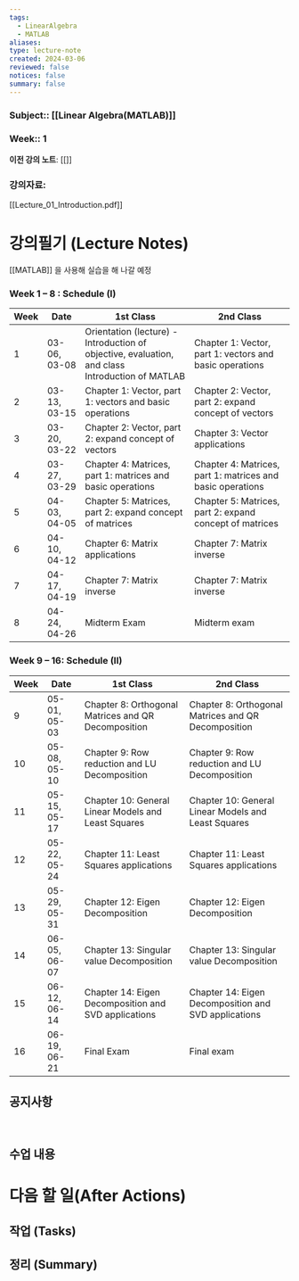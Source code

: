 ```yaml
---
tags:
  - LinearAlgebra
  - MATLAB
aliases: 
type: lecture-note
created: 2024-03-06
reviewed: false
notices: false
summary: false
---
```

### **Subject**:: [[Linear Algebra(MATLAB)]]
### **Week**:: 1

**이전 강의 노트**: [[]]

### 강의자료: 
[[Lecture_01_Introduction.pdf]]

# 강의필기 (Lecture Notes)

[[MATLAB]] 을 사용해 실습을 해 나갈 예정

### Week 1 – 8 : Schedule (I)

|Week|Date|1st Class|2nd Class|
|---|---|---|---|
|1|03-06, 03-08|Orientation (lecture) - Introduction of objective, evaluation, and class<br>Introduction of MATLAB|Chapter 1: Vector, part 1: vectors and basic operations|
|2|03-13, 03-15|Chapter 1: Vector, part 1: vectors and basic operations|Chapter 2: Vector, part 2: expand concept of vectors|
|3|03-20, 03-22|Chapter 2: Vector, part 2: expand concept of vectors|Chapter 3: Vector applications|
|4|03-27, 03-29|Chapter 4: Matrices, part 1: matrices and basic operations|Chapter 4: Matrices, part 1: matrices and basic operations|
|5|04-03, 04-05|Chapter 5: Matrices, part 2: expand concept of matrices|Chapter 5: Matrices, part 2: expand concept of matrices|
|6|04-10, 04-12|Chapter 6: Matrix applications|Chapter 7: Matrix inverse|
|7|04-17, 04-19|Chapter 7: Matrix inverse|Chapter 7: Matrix inverse|
|8|04-24, 04-26|Midterm Exam|Midterm exam|

### Week 9 – 16: Schedule (II)

|Week|Date|1st Class|2nd Class|
|---|---|---|---|
|9|05-01, 05-03|Chapter 8: Orthogonal Matrices and QR Decomposition|Chapter 8: Orthogonal Matrices and QR Decomposition|
|10|05-08, 05-10|Chapter 9: Row reduction and LU Decomposition|Chapter 9: Row reduction and LU Decomposition|
|11|05-15, 05-17|Chapter 10: General Linear Models and Least Squares|Chapter 10: General Linear Models and Least Squares|
|12|05-22, 05-24|Chapter 11: Least Squares applications|Chapter 11: Least Squares applications|
|13|05-29, 05-31|Chapter 12: Eigen Decomposition|Chapter 12: Eigen Decomposition|
|14|06-05, 06-07|Chapter 13: Singular value Decomposition|Chapter 13: Singular value Decomposition|
|15|06-12, 06-14|Chapter 14: Eigen Decomposition and SVD applications|Chapter 14: Eigen Decomposition and SVD applications|
|16|06-19, 06-21|Final Exam|Final exam|
## 공지사항
<br>



## 수업 내용


# 다음 할 일(After Actions)
## 작업 (Tasks)


## 정리 (Summary)



